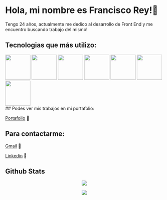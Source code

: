 <link rel="stylesheet" href="https://cdn.jsdelivr.net/gh/devicons/devicon@v2.15.1/devicon.min.css">


# Hola, mi nombre es Francisco Rey!👋

Tengo 24 años, actualmente me dedico al desarrollo de Front End y me encuentro buscando trabajo del mismo!

## Tecnologias que más utilizo:

<div display='flex'>
<img width="80px" src="https://cdn.jsdelivr.net/gh/devicons/devicon/icons/html5/html5-original-wordmark.svg" />
<img width="80px" src="https://cdn.jsdelivr.net/gh/devicons/devicon/icons/css3/css3-original-wordmark.svg" />
<img width="80px" src="https://cdn.jsdelivr.net/gh/devicons/devicon/icons/javascript/javascript-original.svg" />
<img width="80px" src="https://cdn.jsdelivr.net/gh/devicons/devicon/icons/react/react-original-wordmark.svg" />
<img width="80px" src="https://cdn.jsdelivr.net/gh/devicons/devicon/icons/materialui/materialui-original.svg" />
<img width="80px" src="https://cdn.jsdelivr.net/gh/devicons/devicon/icons/nodejs/nodejs-plain.svg" />
<img width="80px" src="https://cdn.jsdelivr.net/gh/devicons/devicon/icons/git/git-original-wordmark.svg" />
<div />
## Podes ver mis trabajos en mi portafolio:

[Portafolio](https://portafolio-new-git-dev-franrey98.vercel.app/) 👷

## Para contactarme:

[Gmail](reyfrancisco98@hotmail.com) 📧

[Linkedin](https://www.linkedin.com/in/francisco-rey-71060419a/) 🔗

## Github Stats  
<p align="center"><img src="https://github-readme-stats.vercel.app/api?username=franrey98&show_icons=true&count_private=true&hide_border=true&theme=codeSTACKr" align="center" /></p>  

<p align="center"><img src="https://github-readme-stats.vercel.app/api/top-langs/?username=franrey98&hide_border=true&layout=compact&langs_count=4&theme=codeSTACKr" align="center" /></p> 
